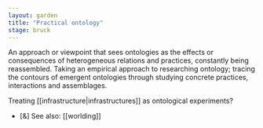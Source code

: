 ```yaml
---  
layout: garden
title: "Practical ontology"
stage: bruck
---
```


An approach or viewpoint that sees ontologies as the effects or consequences of heterogeneous relations and practices, constantly being reassembled. Taking an empirical approach to researching ontology; tracing the contours of emergent ontologies through studying concrete practices, interactions and assemblages.

Treating [[infrastructure|infrastructures]] as ontological experiments?

- [&] See also: [[worlding]]